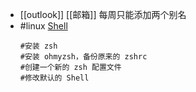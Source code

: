 - [[outlook]] [[邮箱]] 每周只能添加两个别名
- #linux [Shell](https://blog.51cto.com/u_6364219/4920283)
  ```
  #安装 zsh
  #安装 ohmyzsh，备份原来的 zshrc
  #创建一个新的 zsh 配置文件
  #修改默认的 Shell
  ```